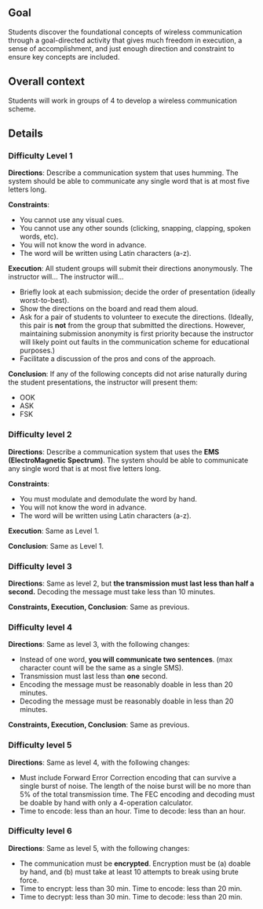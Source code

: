 ## Goal

Students discover the foundational concepts of wireless communication through a goal-directed activity that gives much freedom in execution, a sense of accomplishment, and just enough direction and constraint to ensure key concepts are included.

## Overall context

Students will work in groups of 4 to develop a wireless communication scheme.

## Details

### Difficulty Level 1

**Directions**: Describe a communication system that uses humming. The system should be able to communicate any single word that is at most five letters long.

**Constraints**:
- You cannot use any visual cues.
- You cannot use any other sounds (clicking, snapping, clapping, spoken words, etc).
- You will not know the word in advance.
- The word will be written using Latin characters (a-z).

**Execution**: All student groups will submit their directions anonymously. The instructor will... The instructor will...
- Briefly look at each submission; decide the order of presentation (ideally worst-to-best). 
- Show the directions on the board and read them aloud.
- Ask for a pair of students to volunteer to execute the directions. (Ideally, this pair is **not** from the group that submitted the directions. However, maintaining submission anonymity is first priority because the instructor will likely point out faults in the communication scheme for educational purposes.)
- Facilitate a discussion of the pros and cons of the approach.

**Conclusion**: If any of the following concepts did not arise naturally during the student presentations, the instructor will present them:
- OOK
- ASK
- FSK

### Difficulty level 2

**Directions**: Describe a communication system that uses the **EMS (ElectroMagnetic Spectrum)**. The system should be able to communicate any single word that is at most five letters long.

**Constraints**:
- You must modulate and demodulate the word by hand.
- You will not know the word in advance.
- The word will be written using Latin characters (a-z).

**Execution**: Same as Level 1.

**Conclusion**: Same as Level 1.

### Difficulty level 3

**Directions**: Same as level 2, but **the transmission must last less than half a second.** Decoding the message must take less than 10 minutes.

**Constraints, Execution, Conclusion**: Same as previous.

### Difficulty level 4

**Directions**: Same as level 3, with the following changes:
- Instead of one word, **you will communicate two sentences**. (max character count will be the same as a single SMS).
- Transmission must last less than **one** second.
- Encoding the message must be reasonably doable in less than 20 minutes.
- Decoding the message must be reasonably doable in less than 20 minutes.

**Constraints, Execution, Conclusion**: Same as previous.

### Difficulty level 5

**Directions**: Same as level 4, with the following changes:
- Must include Forward Error Correction encoding that can survive a single burst of noise. The length of the noise burst will be no more than 5% of the total transmission time. The FEC encoding and decoding must be doable by hand with only a 4-operation calculator.
- Time to encode: less than an hour. Time to decode: less than an hour.

### Difficulty level 6

**Directions**: Same as level 5, with the following changes:
- The communication must be **encrypted**. Encryption must be (a) doable by hand, and (b) must take at least 10 attempts to break using brute force.
- Time to encrypt: less than 30 min. Time to encode: less than 20 min.
- Time to decrypt: less than 30 min. Time to decode: less than 20 min.
